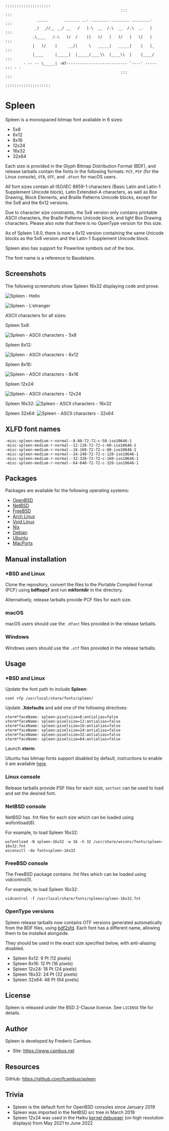 ```

                                                   ::::::::::::::::::::
                                                   :::              :::
              _____       _______ __. ________ ________ ________.   :::
             _)  _//__ __/ __   /   |.\  __  /.\  __  /.\  _.   |   :::
            .\____   /.\   )/  /    ||   )/   |   )/   |   \|   |   :::
            |   )/    |     __/|     \   _____|   _____|    |   |_  :::
            |____     |_____|  |_____/____\\  |____\\  |    |____/  :::
        - -- -- \_____| -H7--------------------------- `----' ----- ::: - -
                                                   :::              :::
                                                   ::::::::::::::::::::

```

# Spleen

Spleen is a monospaced bitmap font available in 6 sizes:

- 5x8
- 6x12
- 8x16
- 12x24
- 16x32
- 32x64

Each size is provided in the Glyph Bitmap Distribution Format (BDF), and
release tarballs contain the fonts in the following formats: `PCF`, `PSF`
(for the Linux console), `OTB`, `OTF`, and `.dfont` for macOS users.

All font sizes contain all ISO/IEC 8859-1 characters (Basic Latin and Latin-1
Supplement Unicode block), Latin Extended-A characters, as well as Box Drawing,
Block Elements, and Braille Patterns Unicode blocks, except for the 5x8 and the
6x12 versions.

Due to character size constraints, the 5x8 version only contains printable
ASCII characters, the Braille Patterns Unicode block, and light Box Drawing
characters. Please also note that there is no OpenType version for this size.

As of Spleen 1.8.0, there is now a 6x12 version containing the same Unicode
blocks as the 5x8 version and the Latin-1 Supplement Unicode block.

Spleen also has support for Powerline symbols out of the box.

The font name is a reference to Baudelaire.

## Screenshots

The following screenshots show Spleen 16x32 displaying code and prose.

![Spleen - Hello][1]

![Spleen - L'etranger][2]

ASCII characters for all sizes:

Spleen 5x8:

![Spleen - ASCII characters - 5x8][3]

Spleen 6x12:

![Spleen - ASCII characters - 6x12][4]

Spleen 8x16:

![Spleen - ASCII characters - 8x16][5]

Spleen 12x24:

![Spleen - ASCII characters - 12x24][6]

Spleen 16x32:
![Spleen - ASCII characters - 16x32][7]

Spleen 32x64:
![Spleen - ASCII characters - 32x64][8]

## XLFD font names

```
-misc-spleen-medium-r-normal--8-80-72-72-c-50-iso10646-1
-misc-spleen-medium-r-normal--12-120-72-72-c-60-iso10646-1
-misc-spleen-medium-r-normal--16-160-72-72-c-80-iso10646-1
-misc-spleen-medium-r-normal--24-240-72-72-c-120-iso10646-1
-misc-spleen-medium-r-normal--32-320-72-72-c-160-iso10646-1
-misc-spleen-medium-r-normal--64-640-72-72-c-320-iso10646-1
```

## Packages

Packages are available for the following operating systems:

- [OpenBSD][9]
- [NetBSD][10]
- [FreeBSD][11]
- [Arch Linux][12]
- [Void Linux][13]
- [Nix][14]
- [Debian][15]
- [Ubuntu][16]
- [MacPorts][17]

## Manual installation

### *BSD and Linux

Clone the repository, convert the files to the Portable Compiled Format
(PCF) using **bdftopcf** and run **mkfontdir** in the directory.

Alternatively, release tarballs provide PCF files for each size.

### macOS

macOS users should use the `.dfont` files provided in the release tarballs.

### Windows

Windows users should use the `.otf` files provided in the release tarballs.

## Usage

### *BSD and Linux

Update the font path to include **Spleen**:

	xset +fp /usr/local/share/fonts/spleen/

Update **.Xdefaults** and add one of the following directives:

	xterm*faceName: spleen:pixelsize=8:antialias=false
	xterm*faceName: spleen:pixelsize=12:antialias=false
	xterm*faceName: spleen:pixelsize=16:antialias=false
	xterm*faceName: spleen:pixelsize=24:antialias=false
	xterm*faceName: spleen:pixelsize=32:antialias=false
	xterm*faceName: spleen:pixelsize=64:antialias=false

Launch **xterm**.

Ubuntu has bitmap fonts support disabled by default, instructions to enable
it are available [here][18].

### Linux console

Release tarballs provide PSF files for each size, `setfont` can be used
to load and set the desired font.

### NetBSD console

NetBSD has .fnt files for each size which can be loaded using wsfontload(8).

For example, to load Spleen 16x32:

	wsfontload -N spleen-16x32 -w 16 -h 32 /usr/share/wscons/fonts/spleen-16x32.fnt
	wsconsctl -dw font=spleen-16x32

### FreeBSD console

The FreeBSD package contains .fnt files which can be loaded using
vidcontrol(1).

For example, to load Spleen 16x32:

	vidcontrol -f /usr/local/share/fonts/spleen/spleen-16x32.fnt

### OpenType versions

Spleen release tarballs now contains OTF versions generated automatically
from the BDF files, using [bdf2sfd][19]. Each font has a different name,
allowing them to be installed alongside.

They should be used in the exact size specified below, with anti-aliasing
disabled.

- Spleen 6x12: 9 Pt (12 pixels)
- Spleen 8x16: 12 Pt (16 pixels)
- Spleen 12x24: 18 Pt (24 pixels)
- Spleen 16x32: 24 Pt (32 pixels)
- Spleen 32x64: 48 Pt (64 pixels)

## License

Spleen is released under the BSD 2-Clause license. See `LICENSE` file for
details.

## Author

Spleen is developed by Frederic Cambus.

- Site: https://www.cambus.net

## Resources

GitHub: https://github.com/fcambus/spleen


## Trivia

- Spleen is the default font for OpenBSD consoles since January 2019
- Spleen was imported in the NetBSD src tree in March 2019
- Spleen 12x24 was used in the Haiku [kernel debugger][20] (on high resolution
  displays) from May 2021 to June 2022

[1]: https://www.cambus.net/content/2018/09/spleen-hello.png
[2]: https://www.cambus.net/content/2018/09/spleen-etranger.png
[3]: https://www.cambus.net/files/spleen/spleen-5x8.png
[4]: https://www.cambus.net/files/spleen/spleen-6x12.png
[5]: https://www.cambus.net/files/spleen/spleen-8x16.png
[6]: https://www.cambus.net/files/spleen/spleen-12x24.png
[7]: https://www.cambus.net/files/spleen/spleen-16x32.png
[8]: https://www.cambus.net/files/spleen/spleen-32x64.png
[9]: https://openports.pl/path/fonts/spleen
[10]: https://pkgsrc.se/fonts/spleen
[11]: https://www.freshports.org/x11-fonts/spleen/
[12]: https://aur.archlinux.org/packages/spleen-font/
[13]: https://github.com/void-linux/void-packages/tree/master/srcpkgs/font-spleen
[14]: https://github.com/NixOS/nixpkgs/tree/master/pkgs/data/fonts/spleen
[15]: https://packages.debian.org/search?keywords=spleen
[16]: https://packages.ubuntu.com/search?keywords=spleen
[17]: https://ports.macports.org/port/font-spleen/
[18]: https://wiki.ubuntu.com/Fonts#Enabling_Bitmapped_Fonts
[19]: https://github.com/fcambus/bdf2sfd
[20]: https://git.haiku-os.org/haiku/commit/?id=29a109bd6c01ce71bb61177ee9ff0417e74c1e18
